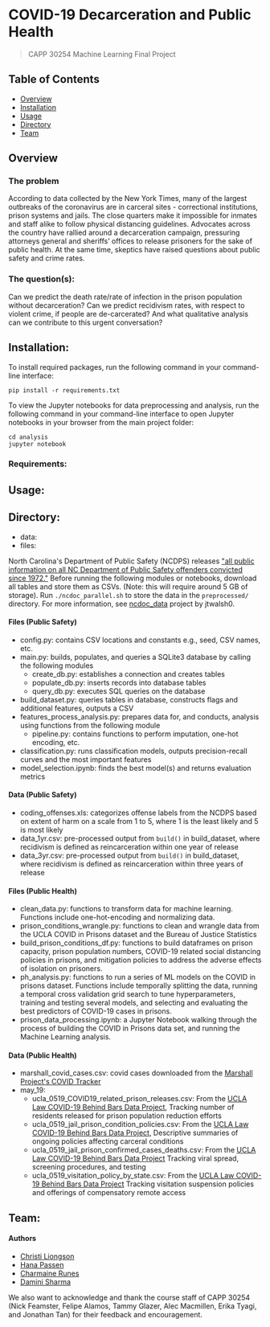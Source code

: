 # COVID-19 Decarceration and Public Health
> CAPP 30254 Machine Learning Final Project

## Table of Contents
- [Overview](#overview)
- [Installation](#installation)
- [Usage](#usage)
- [Directory](#directory)
- [Team](#team)

## Overview
### The problem
According to data collected by the New York Times, many of the largest outbreaks of the coronavirus are in carceral sites - correctional institutions, prison systems and jails. The close quarters make it impossible for inmates and staff alike to follow physical distancing guidelines. Advocates across the country have rallied around a decarceration campaign, pressuring attorneys general and sheriffs’ offices to release prisoners for the sake of public health. At the same time, skeptics have raised questions about public safety and crime rates.
### The question(s):
Can we predict the death rate/rate of infection in the prison population without decarceration? Can we predict recidivism rates, with respect to violent crime, if people are de-carcerated? And what qualitative analysis can we contribute to this urgent conversation?

## Installation:
To install required packages, run the following command in your command-line interface:

```
pip install -r requirements.txt
```

To view the Jupyter notebooks for data preprocessing and analysis, run the following command in your command-line interface to open Jupyter notebooks in your browser from the main project folder:

```
cd analysis
jupyter notebook
```

### Requirements:

## Usage:

## Directory:
  - data:
  - files:

North Carolina's Department of Public Safety (NCDPS) releases ["all public information on all NC Department of Public Safety offenders convicted since 1972."](http://webapps6.doc.state.nc.us/opi/downloads.do?method=view) Before running the following modules or notebooks, download all tables and store them as CSVs. (Note: this will require around 5 GB of storage). Run ```./ncdoc_parallel.sh``` to store the data in the ```preprocessed/``` directory. For more information, see [ncdoc_data](https://github.com/jtwalsh0/ncdoc_data) project by jtwalsh0.

#### Files (Public Safety)
  - config.py: contains CSV locations and constants e.g., seed, CSV names, etc.
  - main.py: builds, populates, and queries a SQLite3 database by calling
             the following modules
    - create_db.py: establishes a connection and creates tables
    - populate_db.py: inserts records into database tables
    - query_db.py: executes SQL queries on the database
  - build_dataset.py: queries tables in database, constructs flags and additional
                      features, outputs a CSV
  - features_process_analysis.py: prepares data for, and conducts, analysis using
                                  functions from the following module
    - pipeline.py: contains functions to perform imputation, one-hot encoding, etc.
  - classification.py: runs classification models, outputs precision-recall curves
                       and the most important features
  - model_selection.ipynb: finds the best model(s) and returns evaluation metrics

#### Data (Public Safety)
  - coding_offenses.xls: categorizes offense labels from the NCDPS based on extent of
                         harm on a scale from 1 to 5, where 1 is the least likely and
                         5 is most likely
  - data_1yr.csv: pre-processed output from ```build()``` in build_dataset, where
                  recidivism is defined as reincarceration within one year of
                  release
  - data_3yr.csv: pre-processed output from ```build()``` in build_dataset, where
                  recidivism is defined as reincarceration within three years of
                  release

#### Files (Public Health)
  - clean_data.py: functions to transform data for machine learning. Functions
                   include one-hot-encoding and normalizing data. 
  - prison_conditions_wrangle.py: functions to clean and wrangle data from the UCLA
                                  COVID in Prisons dataset and the Bureau of Justice Statistics
  - build_prison_conditions_df.py: functions to build dataframes on prison capacity,
                                   prison population numbers, COVID-19 related social distancing policies in
                                   prisons, and mitigation policies to address the adverse effects of isolation
                                  on prisoners. 
  - ph_analysis.py: functions to run a series of ML models on the COVID in prisons 
                    dataset. Functions include temporally splitting the data, running a 
                    temporal cross validation grid search to tune hyperparameters, training and
                    testing several models, and selecting and evaluating the best predictors of
                    COVID-19 cases in prisons. 
  - prison_data_processing.ipynb: a Jupyter Notebook walking through the process of
                                  building the COVID in Prisons data set, and running the Machine Learning
                                  analysis.

#### Data (Public Health)
 - marshall_covid_cases.csv: covid cases downloaded from the [Marshall Project's COVID Tracker](https://github.com/themarshallproject/COVID_prison_data)
 - may_19:
     - ucla_0519_COVID19_related_prison_releases.csv: From the [UCLA Law COVID-19 Behind Bars Data Project](https://docs.google.com/spreadsheets/d/1X6uJkXXS-O6eePLxw2e4JeRtM41uPZ2eRcOA_HkPVTk/edit#gid=1641553906), Tracking number of residents released for prison population reduction efforts			
     - ucla_0519_jail_prison_condition_policies.csv: From the [UCLA Law COVID-19 Behind Bars Data Project](https://docs.google.com/spreadsheets/d/1X6uJkXXS-O6eePLxw2e4JeRtM41uPZ2eRcOA_HkPVTk/edit#gid=1641553906), Descriptive summaries of ongoing policies affecting carceral conditions
     - ucla_0519_jail_prison_confirmed_cases_deaths.csv: From the [UCLA Law COVID-19 Behind Bars Data Project](https://docs.google.com/spreadsheets/d/1X6uJkXXS-O6eePLxw2e4JeRtM41uPZ2eRcOA_HkPVTk/edit#gid=1641553906) Tracking viral spread, screening procedures, and testing			
     -  ucla_0519_visitation_policy_by_state.csv: From the [UCLA Law COVID-19 Behind Bars Data Project](https://docs.google.com/spreadsheets/d/1X6uJkXXS-O6eePLxw2e4JeRtM41uPZ2eRcOA_HkPVTk/edit#gid=1641553906) Tracking visitation suspension policies and offerings of compensatory remote access

## Team:
#### Authors
- [Christi Liongson](https://github.com/christi-liongson)
- [Hana Passen](https://github.com/hpassen)
- [Charmaine Runes](https://github.com/crunes)
- [Damini Sharma](https://github.com/DSharm)

We also want to acknowledge and thank the course staff of CAPP 30254 (Nick Feamster, Felipe Alamos, Tammy Glazer, Alec Macmillen, Erika Tyagi, and Jonathan Tan) for their feedback and encouragement.
